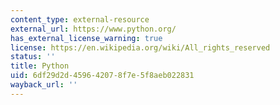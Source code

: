 ```yaml
---
content_type: external-resource
external_url: https://www.python.org/
has_external_license_warning: true
license: https://en.wikipedia.org/wiki/All_rights_reserved
status: ''
title: Python
uid: 6df29d2d-4596-4207-8f7e-5f8aeb022831
wayback_url: ''
---
```

